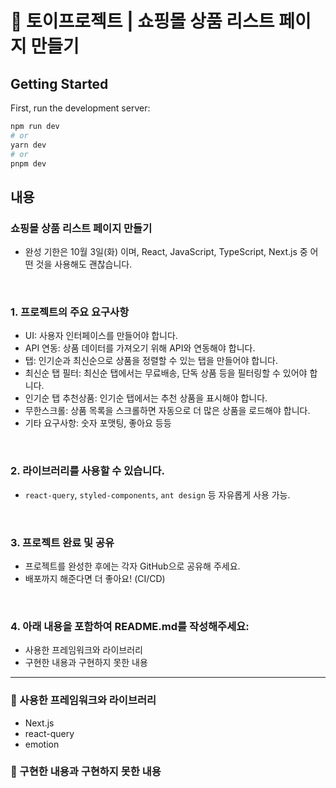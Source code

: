 # 👚 토이프로젝트 | 쇼핑몰 상품 리스트 페이지 만들기

## Getting Started

First, run the development server:

```bash
npm run dev
# or
yarn dev
# or
pnpm dev
```

## 내용

### 쇼핑몰 상품 리스트 페이지 만들기

- 완성 기한은 10월 3일(화) 이며, React, JavaScript, TypeScript, Next.js 중 어떤 것을 사용해도 괜찮습니다.

<br>

### 1. **프로젝트의 주요 요구사항**

- UI: 사용자 인터페이스를 만들어야 합니다.
- API 연동: 상품 데이터를 가져오기 위해 API와 연동해야 합니다.
- 탭: 인기순과 최신순으로 상품을 정렬할 수 있는 탭을 만들어야 합니다.
- 최신순 탭 필터: 최신순 탭에서는 무료배송, 단독 상품 등을 필터링할 수 있어야 합니다.
- 인기순 탭 추천상품: 인기순 탭에서는 추천 상품을 표시해야 합니다.
- 무한스크롤: 상품 목록을 스크롤하면 자동으로 더 많은 상품을 로드해야 합니다.
- 기타 요구사항: 숫자 포맷팅, 좋아요 등등

<br>

### 2. 라이브러리를 사용할 수 있습니다.

- `react-query`, `styled-components`, `ant design` 등 자유롭게 사용 가능.

<br>

### 3. 프로젝트 완료 및 공유

- 프로젝트를 완성한 후에는 각자 GitHub으로 공유해 주세요.
- 배포까지 해준다면 더 좋아요! (CI/CD)

<br>

### 4. 아래 내용을 포함하여 README.md를 작성해주세요:

- 사용한 프레임워크와 라이브러리
- 구현한 내용과 구현하지 못한 내용

---

### 👀 사용한 프레임워크와 라이브러리

- Next.js
- react-query
- emotion

### 👻 구현한 내용과 구현하지 못한 내용
